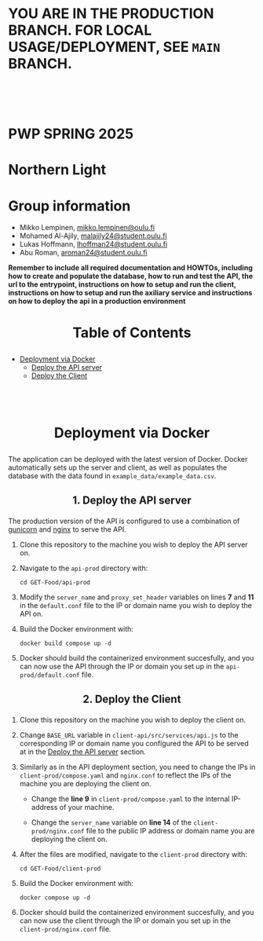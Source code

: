 # YOU ARE IN THE PRODUCTION BRANCH. FOR LOCAL USAGE/DEPLOYMENT, SEE `MAIN` BRANCH.
<br><br><br>

# PWP SPRING 2025
# Northern Light
# Group information
* Mikko Lempinen, mikko.lempinen@oulu.fi
* Mohamed Al-Ajily, malajily24@student.oulu.fi
* Lukas Hoffmann, lhoffman24@student.oulu.fi
* Abu Roman, aroman24@student.oulu.fi


__Remember to include all required documentation and HOWTOs, including how to create and populate the database, how to run and test the API, the url to the entrypoint, instructions on how to setup and run the client, instructions on how to setup and run the axiliary service and instructions on how to deploy the api in a production environment__

# <p align="center">Table of Contents</p>
- [Deployment via Docker](#deployment)
    - [Deploy the API server](#deploy-api)
    - [Deploy the Client](#deploy-client)
<br><br><br><br>

# <p align="center">Deployment via Docker</p><a name="deployment"></a>
The application can be deployed with the latest version of Docker. Docker automatically sets up the server and client, as well as populates the database with the data found in `example_data/example_data.csv`.

## <p align="center">1. Deploy the API server</p><a name="deploy-api"></a>

The production version of the API is configured to use a combination of [gunicorn](https://gunicorn.org/) and [nginx](https://nginx.org/) to serve the API.

1. Clone this repository to the machine you wish to deploy the API server on.

2. Navigate to the `api-prod` directory with: 
    ```console
    cd GET-Food/api-prod
    ```

3. Modify the `server_name` and `proxy_set_header` variables on lines **7** and **11** in the `default.conf` file to the IP or domain name you wish to deploy the API on.

4. Build the Docker environment with:
    ```console
    docker build compose up -d
    ```

5. Docker should build the containerized environment succesfully, and you can now use the API through the IP or domain you set up in the `api-prod/default.conf` file.

## <p align="center">2. Deploy the Client</p><a name="deploy-client"></a>

1. Clone this repository on the machine you wish to deploy the client on.

2. Change `BASE_URL` variable in `client-api/src/services/api.js` to the corresponding IP or domain name you configured the API to be served at in the [Deploy the API server](#deploy-api) section.

3. Similarly as in the API deployment section, you need to change the IPs in `client-prod/compose.yaml` and `nginx.conf` to reflect the IPs of the machine you are deploying the client on.

    - Change the **line 9** in `client-prod/compose.yaml` to the internal IP-address of your machine.

    - Change the `server_name` variable on **line 14** of the `client-prod/nginx.conf` file to the public IP address or domain name you are deploying the client on.

4. After the files are modified, navigate to the `client-prod` directory with:
    ```console
    cd GET-Food/client-prod
    ```

5. Build the Docker environment with:
    ```console
    docker compose up -d
    ```

6. Docker should build the containerized environment succesfully, and you can now use the client through the IP or domain you set up in the `client-prod/nginx.conf` file.
